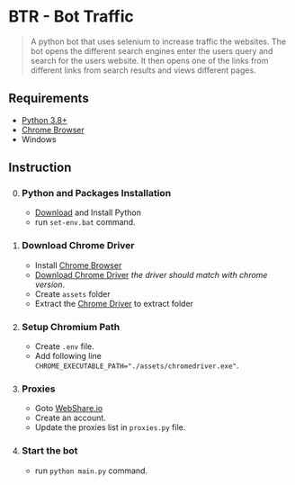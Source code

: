 # BTR - Bot Traffic

> A python bot that uses selenium to increase traffic the websites.
> The bot opens the different search engines enter the users query and search for the users website.
> It then opens one of the links from different links from search results and views different pages.

## Requirements

- [Python 3.8+][python]
- [Chrome Browser][chromebrowser]
- Windows

## Instruction

0. ### Python and Packages Installation

    - [Download][python] and Install Python
    - run `set-env.bat` command.

1. ### Download Chrome Driver

    - Install [Chrome Browser][chromebrowser]
    - [Download Chrome Driver][chromedriver] _the driver should match with chrome version_.
    - Create `assets` folder
    - Extract the [Chrome Driver][chromedriver] to extract folder

2. ### Setup Chromium Path

    - Create `.env` file.
    - Add following line `CHROME_EXECUTABLE_PATH="./assets/chromedriver.exe"`.

3. ### Proxies

    - Goto [WebShare.io][webshare]
    - Create an account.
    - Update the proxies list in `proxies.py` file.

4. ### Start the bot

    - run `python main.py` command.

[python]: https://www.python.org/
[webshare]: https://webshare.io/
[chromebrowser]: https://www.google.com/chrome/
[chromedriver]: https://chromedriver.chromium.org/downloads
